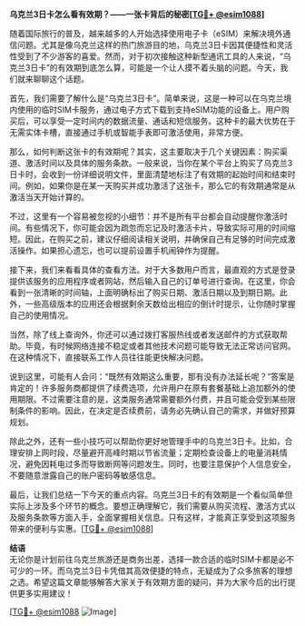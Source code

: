 **乌克兰3日卡怎么看有效期？——一张卡背后的秘密[[TG💪+ @esim1088](https://t.me/s/esim1088)]**

随着国际旅行的普及，越来越多的人开始选择使用电子卡（eSIM）来解决境外通信问题。尤其是像乌克兰这样的热门旅游目的地，乌克兰3日卡因其便捷性和灵活性受到了不少游客的喜爱。然而，对于初次接触这种新型通讯工具的人来说，“乌克兰3日卡”的有效期到底怎么算，可能是一个让人摸不着头脑的问题。今天，我们就来聊聊这个话题。

首先，我们需要了解什么是“乌克兰3日卡”。简单来说，这是一种可以在乌克兰境内使用的临时SIM卡服务，通过电子方式下载到支持eSIM功能的设备上。用户购买后，可以享受一定时间内的数据流量、通话和短信服务。这种卡的最大优势在于无需实体卡槽，直接通过手机或智能手表即可激活使用，非常方便。

那么，如何判断这张卡的有效期呢？其实，这主要取决于几个关键因素：购买渠道、激活时间以及具体的服务条款。一般来说，当你在某个平台上购买了乌克兰3日卡时，会收到一份详细说明文件，里面清楚地标注了有效期的起始时间和结束时间。例如，如果你是在某一天购买并成功激活了这张卡，那么它的有效期通常是从激活当天开始计算的。

不过，这里有一个容易被忽视的小细节：并不是所有平台都会自动提醒你激活时间。有些情况下，你可能会因为疏忽而忘记及时激活卡片，导致实际可用的时间缩短。因此，在购买之前，建议仔细阅读相关说明，并确保自己有足够的时间完成激活操作。如果担心遗忘，也可以提前设置手机闹钟作为提醒。

接下来，我们来看看具体的查看方法。对于大多数用户而言，最直观的方式是登录提供该服务的应用程序或者网站，然后输入自己的订单号进行查询。在这里，你会看到一张清晰的时间轴，上面明确标出了购买日期、激活日期以及到期日期。此外，一些高级版本的应用还会根据剩余天数给出相应的倒计时提示，让你随时掌握自己的使用情况。

当然，除了线上查询外，你还可以通过拨打客服热线或者发送邮件的方式获取帮助。毕竟，有时候网络连接不稳定或者其他技术问题可能导致无法正常访问官网。在这种情况下，直接联系工作人员往往能更快解决问题。

说到这里，可能有人会问：“既然有效期这么重要，那有没有办法延长呢？”答案是肯定的！许多服务商都提供了续费选项，允许用户在原有套餐基础上追加额外的使用期限。不过需要注意的是，这类服务通常需要额外付费，并且可能会受到某些限制条件的影响。因此，在决定是否续费前，请务必先确认自己的需求，并做好预算规划。

除此之外，还有一些小技巧可以帮助你更好地管理手中的乌克兰3日卡。比如，合理安排上网时段，尽量避开高峰时期以节省流量；定期检查设备上的电量消耗情况，避免因耗电过多而导致断网等问题发生。同时，也要注意保护个人信息安全，不要随意泄露自己的账户密码等敏感信息。

最后，让我们总结一下今天的重点内容。乌克兰3日卡的有效期是一个看似简单但实际上涉及多个环节的概念。要想正确理解它，我们需要从购买流程、激活方式以及服务条款等方面入手，全面掌握相关信息。只有这样，才能真正享受到这项服务带来的便利与实惠。[[TG💪+ @esim1088](https://t.me/s/esim1088)]

**结语**  
无论你是计划前往乌克兰旅游还是商务出差，选择一款合适的临时SIM卡都是必不可少的一环。而乌克兰3日卡凭借其高效便捷的特点，无疑成为了众多旅客的理想之选。希望这篇文章能够解答大家关于有效期方面的疑问，并为大家今后的出行提供更多实用建议！

[[TG💪+ @esim1088](https://t.me/s/esim1088) ![Image](https://i.postimg.cc/4NQfJmqS/Snipaste-2025-05-13-00-14-12.png)]